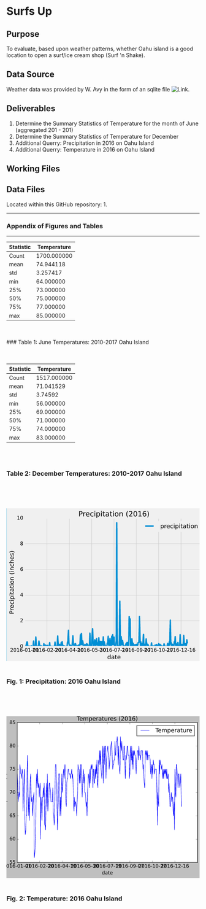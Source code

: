 # Surfs Up

## Purpose
To evaluate, based upon weather patterns, whether Oahu island is a good location to open a surf/ice cream shop (Surf 'n Shake).   

## Data Source
Weather data was provided by W. Avy in the form of an sqlite file   ![Link](/hawaii.sqlite).

## Deliverables 
1. Determine the Summary Statistics of Temperature for the month of June (aggregated 201 - 201)
2. Determine the Summary Statistics of Temperature for December
3. Additional Querry: Precipitation in 2016 on Oahu Island
4. Additional Querry: Temperature in 2016 on Oahu Island

## Working Files  



## Data Files 
Located within this GitHub repository:
1. 


----------------------------------------------------------------------------------
### Appendix of Figures and Tables
----------------------------------------------------------------------------------


| Statistic     | Temperature   |
| ------------- | ------------- |
| Count         |  1700.000000  |
| mean	         |    74.944118  |
| std	          |     3.257417  |  
| min	          |    64.000000  |
| 25%	          |    73.000000  |
| 50%	          |    75.000000  |
| 75%	          |    77.000000  |
| max	          |    85.000000  |
<br>
<br>
### Table 1:  June Temperatures: 2010-2017 Oahu Island
<br>
<br>
<br>

| Statistic     | Temperature   |
| ------------- | ------------- |
| Count         |  1517.000000  |
| mean	         |    71.041529  |
| std	          |     3.74592   |  
| min	          |    56.000000  |
| 25%	          |    69.000000  |
| 50%	          |    71.000000  |
| 75%	          |    74.000000  |
| max	          |    83.000000  |
<br>
<br>

### Table 2:  December Temperatures: 2010-2017 Oahu Island
<br>
<br>
<br>

![Fig_1](2016_Precipitation.PNG)
<br>
<br>

### Fig. 1:  Precipitation: 2016 Oahu Island
<br>
<br>
<br>

![Fig_2](2016_Temperatures.PNG)
<br>
<br>

### Fig. 2:  Temperature: 2016 Oahu Island
<br>
<br>
<br>
 
